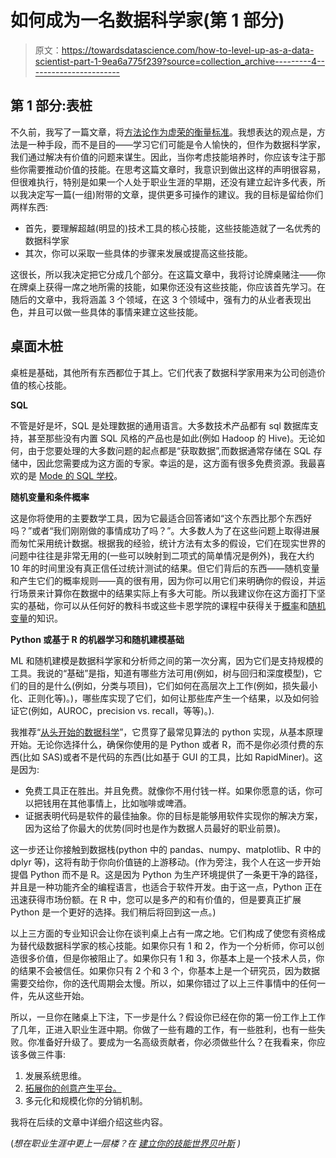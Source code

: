 # 如何成为一名数据科学家(第 1 部分)

> 原文：<https://towardsdatascience.com/how-to-level-up-as-a-data-scientist-part-1-9ea6a775f239?source=collection_archive---------4----------------------->

## 第 1 部分:表桩

不久前，我写了一篇文章，将[方法论作为虚荣的衡量标准](https://medium.com/@ianblu1/methodologies-as-vanity-metrics-1ba341f3b502)。我想表达的观点是，方法是一种手段，而不是目的——学习它们可能是令人愉快的，但作为数据科学家，我们通过解决有价值的问题来谋生。因此，当你考虑技能培养时，你应该专注于那些你需要推动价值的技能。在思考这篇文章时，我意识到做出这样的声明很容易，但很难执行，特别是如果一个人处于职业生涯的早期，还没有建立起许多代表，所以我决定写一篇(一组)附带的文章，提供更多可操作的建议。我的目标是留给你们两样东西:

*   首先，要理解超越(明显的)技术工具的核心技能，这些技能造就了一名优秀的数据科学家
*   其次，你可以采取一些具体的步骤来发展或提高这些技能。

这很长，所以我决定把它分成几个部分。在这篇文章中，我将讨论牌桌赌注——你在牌桌上获得一席之地所需的技能，如果你还没有这些技能，你应该首先学习。在随后的文章中，我将涵盖 3 个领域，在这 3 个领域中，强有力的从业者表现出色，并且可以做一些具体的事情来建立这些技能。

## 桌面木桩

桌桩是基础，其他所有东西都位于其上。它们代表了数据科学家用来为公司创造价值的核心技能。

**SQL**

不管是好是坏，SQL 是处理数据的通用语言。大多数技术产品都有 sql 数据库支持，甚至那些没有内置 SQL 风格的产品也是如此(例如 Hadoop 的 Hive)。无论如何，由于您要处理的大多数问题的起点都是“获取数据”,而数据通常存储在 SQL 存储中，因此您需要成为这方面的专家。幸运的是，这方面有很多免费资源。我最喜欢的是 [Mode 的 SQL 学校](https://community.modeanalytics.com/sql/tutorial/introduction-to-sql/)。

**随机变量和条件概率**

这是你将使用的主要数学工具，因为它最适合回答诸如“这个东西比那个东西好吗？”或者“我们刚刚做的事情成功了吗？”。大多数人为了在这些问题上取得进展而匆忙采用统计数据。根据我的经验，统计方法有太多的假设，它们在现实世界的问题中往往是非常无用的(一些可以映射到二项式的简单情况是例外)，我在大约 10 年的时间里没有真正信任过统计测试的结果。但它们背后的东西——随机变量和产生它们的概率规则——真的很有用，因为你可以用它们来明确你的假设，并运行场景来计算你在数据中的结果实际上有多大可能。所以我建议你在这方面打下坚实的基础，你可以从任何好的教科书或这些卡恩学院的课程中获得关于[概率](https://www.khanacademy.org/math/statistics-probability/probability-library )和[随机变量](https://www.khanacademy.org/math/statistics-probability/random-variables-stats-library)的知识。

**Python 或基于 R 的机器学习和随机建模基础**

ML 和随机建模是数据科学家和分析师之间的第一次分离，因为它们是支持规模的工具。我说的“基础”是指，知道有哪些方法可用(例如，树与回归和深度模型)，它们的目的是什么(例如，分类与项目)，它们如何在高层次上工作(例如，损失最小化、正则化等)。)，哪些库实现了它们，如何让那些库产生一个结果，以及如何验证它(例如，AUROC，precision vs. recall，等等)。).

我推荐“[从头开始的数据科学](http://shop.oreilly.com/product/0636920033400.do)”，它贯穿了最常见算法的 python 实现，从基本原理开始。无论你选择什么，确保你使用的是 Python 或者 R，而不是你必须付费的东西(比如 SAS)或者不是代码的东西(比如基于 GUI 的工具，比如 RapidMiner)。这是因为:

*   免费工具正在胜出。并且免费。就像你不用付钱一样。如果你愿意的话，你可以把钱用在其他事情上，比如咖啡或啤酒。
*   证据表明代码是软件的最佳抽象。你的目标是能够用软件实现你的解决方案，因为这给了你最大的优势(同时也是作为数据人员最好的职业前景)。

这一步还让你接触到数据栈(python 中的 pandas、numpy、matplotlib、R 中的 dplyr 等)，这将有助于你向价值链的上游移动。(作为旁注，我个人在这一步开始提倡 Python 而不是 R。这是因为 Python 为生产环境提供了一条更干净的路径，并且是一种功能齐全的编程语言，也适合于软件开发。由于这一点，Python 正在迅速获得市场份额。在 R 中，您可以是多产的和有价值的，但是要真正扩展 Python 是一个更好的选择。我们稍后将回到这一点。)

以上三方面的专业知识会让你在谈判桌上占有一席之地。它们构成了使您有资格成为替代级数据科学家的核心技能。如果你只有 1 和 2，作为一个分析师，你可以创造很多价值，但是你被阻止了。如果你只有 1 和 3，你基本上是一个技术人员，你的结果不会被信任。如果你只有 2 个和 3 个，你基本上是一个研究员，因为数据需要交给你，你的迭代周期会太慢。所以，如果你错过了以上三件事情中的任何一件，先从这些开始。

所以，一旦你在赌桌上下注，下一步是什么？假设你已经在你的第一份工作上工作了几年，正进入职业生涯中期。你做了一些有趣的工作，有一些胜利，也有一些失败。你准备好升级了。要成为一名高级贡献者，你必须做些什么？在我看来，你应该多做三件事:

1.  发展系统思维。
2.  [拓展你的创意产生平台。](https://medium.com/@ianblu1/how-to-level-up-as-a-data-scientist-part-3-f21f2bc2053f)
3.  多元化和规模化你的分销机制。

我将在后续的文章中详细介绍这些内容。

(*想在职业生涯中更上一层楼？在* [*建立你的技能世界贝叶斯*](https://www.worldlybayes.com) *)*
